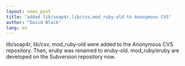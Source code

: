 ```yaml
---
layout: news_post
title: "added lib/soap4r,lib/csv,mod_ruby-old to Anonymous CVS"
author: "David Black"
lang: en
---
```


lib/soap4r, lib/csv, mod\_ruby-old were added to the Anonymous CVS
repository. Then, eruby was renamed to eruby-old. mod\_ruby/eruby are
developed on the Subversion repository now.

